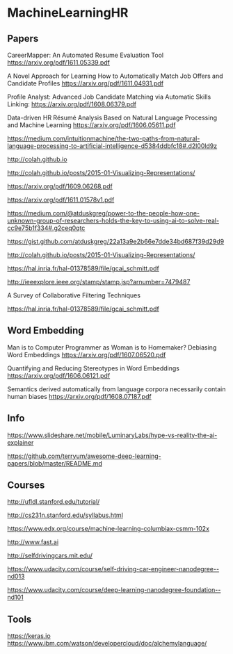 # MachineLearningHR


## Papers

CareerMapper: An Automated Resume Evaluation Tool https://arxiv.org/pdf/1611.05339.pdf

A Novel Approach for Learning How to Automatically Match Job Offers and Candidate Profiles https://arxiv.org/pdf/1611.04931.pdf

Profile Analyst: Advanced Job Candidate Matching via Automatic Skills Linking: https://arxiv.org/pdf/1608.06379.pdf

Data-driven HR Résumé Analysis Based on Natural Language Processing and Machine Learning https://arxiv.org/pdf/1606.05611.pdf

https://medium.com/intuitionmachine/the-two-paths-from-natural-language-processing-to-artificial-intelligence-d5384ddbfc18#.d2l00ld9z

http://colah.github.io

http://colah.github.io/posts/2015-01-Visualizing-Representations/

https://arxiv.org/pdf/1609.06268.pdf

https://arxiv.org/pdf/1611.01578v1.pdf

https://medium.com/@atduskgreg/power-to-the-people-how-one-unknown-group-of-researchers-holds-the-key-to-using-ai-to-solve-real-cc9e75b1f334#.g2ceq0qtc

https://gist.github.com/atduskgreg/22a13a9e2b66e7dde34bd687f39d29d9

http://colah.github.io/posts/2015-01-Visualizing-Representations/

https://hal.inria.fr/hal-01378589/file/gcai_schmitt.pdf

http://ieeexplore.ieee.org/stamp/stamp.jsp?arnumber=7479487

A Survey of Collaborative Filtering Techniques

https://hal.inria.fr/hal-01378589/file/gcai_schmitt.pdf

## Word Embedding
Man is to Computer Programmer as Woman is to Homemaker? Debiasing Word Embeddings https://arxiv.org/pdf/1607.06520.pdf

Quantifying and Reducing Stereotypes in Word Embeddings https://arxiv.org/pdf/1606.06121.pdf


Semantics derived automatically from language corpora necessarily contain human biases https://arxiv.org/pdf/1608.07187.pdf

## Info
https://www.slideshare.net/mobile/LuminaryLabs/hype-vs-reality-the-ai-explainer

https://github.com/terryum/awesome-deep-learning-papers/blob/master/README.md


## Courses

http://ufldl.stanford.edu/tutorial/

http://cs231n.stanford.edu/syllabus.html

https://www.edx.org/course/machine-learning-columbiax-csmm-102x
 
http://www.fast.ai
 
http://selfdrivingcars.mit.edu/
 
https://www.udacity.com/course/self-driving-car-engineer-nanodegree--nd013
 
https://www.udacity.com/course/deep-learning-nanodegree-foundation--nd101

## Tools

https://keras.io
https://www.ibm.com/watson/developercloud/doc/alchemylanguage/




